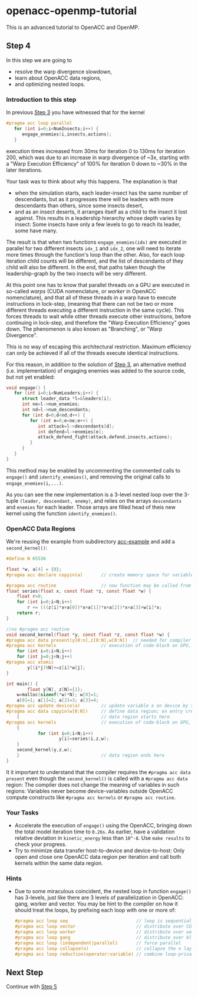 # openacc-openmp-tutorial
This is an advanced tutorial to OpenACC and OpenMP.

## Step 4
In this step we are going to 
* resolve the warp divergence slowdown,
* learn about OpenACC data regions,
* and optimizing nested loops.

### Introduction to this step
In previous [Step 3](../../blob/step3/step.md) you have witnessed that for the kernel
```C
#pragma acc loop parallel
   for (int i=0;i<NumInsects;i++) {
      engage_enemies(i,insects,actions);
   }
``` 
execution times increased from 30ms for iteration 0 to 130ms for iteration 200, which was due to an increase in warp divergence of ~3x, starting with a "Warp Execution Efficiency" of 100% for iteration 0 down to ~30% in the later iterations. 

Your task was to think about why this happens. The explanation is that 
* when the simulation starts, each leader-insect has the same number of descendants, but as it progresses there will be leaders with more descendants than others, since some insects desert,
* and as an insect deserts, it arranges itself as a child to the insect it lost against. This results in a leadership hierarchy whose depth varies by insect: Some insects have only a few levels to go to reach its leader, some have many.

The result is that when two functions `engage_enemies(idx)` are executed in parallel for two different insects `idx_1` and `idx_2`, one will need to iterate more times through the function's loop than the other. Also, for each loop iteration child counts will be different, and the list of descendants of they child will also be different.
In the end, that paths taken though the leadership-graph by the two insects will be very different.

At this point one has to know that parallel threads on a GPU are executed in so-called *warps* (CUDA nomenclature, or *worker* in OpenACC nomenclature), and that all of these threads in a warp have to execute instructions in lock-step, (meaning that there can not be two or more different threads executing a different instruction in the same cycle). This forces threads to wait while other threads execute other instructions, before continuing in lock-step, and therefore the "Warp Execution Efficiency" goes down. The phenomenon is also known as "Branching", or "Warp Divergence".

This is no way of escaping this architectural restriction. Maximum efficiency can only be achieved if all of the threads execute identical instructions.

For this reason, in addition to the solution of [Step 3](../../blob/step3/step.md), an alternative method (i.e. implementation) of engaging enemies was added to the source code, but not yet enabled:
```C
void engage() {
   for (int i=0;i<NumLeaders;i++) {
      struct leader_data *l=&leaders[i];
      int ne=l->num_enemies;
      int nd=l->num_descendants;
      for (int d=0;d<nd;d++) {
         for (int e=0;e<ne;e++) {
            int attack=l->descendants[d];
            int defend=l->enemies[e];
            attack_defend_fight(attack,defend,insects,actions);
         }
      }
   }
}
```
This method may be enabled by uncommenting the commented calls to `engage()` and `identify_enemies()`, and removing the original calls to `engage_enemies(i,...)`.

As you can see the new implementation is a 3-level nested loop over the 3-tuple `(leader, descendant, enemy)`, and relies on the arrays `descendants` and `enemies` for each leader. Those arrays are filled head of theis new kernel using the function `identify_enemies()`.

### OpenACC Data Regions 
We're reusing the example from subdirectory [acc-example](acc-example) and add a `second_kernel()`:
```C
#define N 65536

float *w, a[4] = {0};
#pragma acc declare copyin(a)       // create memory space for variable a on device and copy to device once

#pragma acc routine                 // now function may be called from ACC region
float series(float x, const float *z, const float *w) {
	float r=0;
	for (int i=0;i<N;i++) 
		r += (((z[i]*x+a[0])*x+a[1])*x+a[2])*x+a[3]+w[i]*x;
	return r;
}

//no #pragma acc routine
void second_kernel(float *y, const float *z, const float *w) {
#pragma acc data present(y[0:n],z[0:N],w[0:N])  // needed for compiler to assign device fields to pointers
#pragma acc kernels                 // execution of code-block on GPU, compiler tries to derive appropriate method
	for (int i=0;i<N;i++)
	for (int j=0;j<N;j++)
#pragma acc atomic
		y[(i*j)%N]+=z[i]*w[j];
}

int main() {
        float y[N], z[N]={1};
	w=malloc(sizeof(*w)*N); w[0]=1;
	a[0]=1; a[1]=2; a[2]=3; a[3]=4;
#pragma acc update device(a)        // update variable a on device by those on host
#pragma acc data copyin(w[0:N])     // define data region; on entry create field w[0:N] on device by copying from host
    {                               // data region starts here
#pragma acc kernels                 // execution of code-block on GPU, compiler tries to derive appropriate method
   	{
	        for (int i=0;i<N;i++)
        	        y[i]=series(i,z,w);
	}
	second_kernel(y,z,w);
    }                               // data region ends here
}
```

It it important to understand that the compiler requires the `#pragma acc data present` even though the `second_kernel()` is called with a `#pragma acc data` region: The compiler does not change the meaning of variables in such regions: Variables never become device-variables outside OpenACC compute constructs like `#pragma acc kernels` or `#pragma acc routine`.

### Your Tasks
* Accelerate the execution of `engage()` using the OpenACC, bringing down the total model iteration time to `0.26s`. As earlier, have a validation relative deviation in `kinetic_energy` less than `10^-8`. Use `make results` to check your progress.
* Try to minimize data transfer host-to-device and device-to-host: Only open and close one OpenACC data region per iteration and call both kernels within the same data region.


### Hints
* Due to some miraculous coincident, the nested loop in function `engage()` has 3-levels, just like there are 3 levels of parallelization in OpenACC: gang, worker and vector. 
  You may be hint to the compiler on how it should treat the loops, by prefixing each loop with one or more of:
  ```C
  #pragma acc loop seq                          // loop is sequential or serial
  #pragma acc loop vector                       // distribute over CUDA-cores
  #pragma acc loop worker                       // distribute over warps
  #pragma acc loop gang                         // distribute over blocks
  #pragma acc loop (independent|parallel)       // force parallel
  #pragma acc loop collapse(n)                  // collapse the n layers of nested loops into one
  #pragma acc loop reduction(operator:variable) // combine loop-private variable using operator at end
  ```

## Next Step
Continue with [Step 5](../../blob/step5/step.md)







